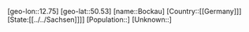 ﻿---
location: [50.53,12.75]
type: City
tags:
- geo/City


SpocWebEntityId: 29244
isDeleted: false
confidential: public

---
[geo-lon::12.75]
[geo-lat::50.53]
[name::Bockau]
[Country::[[Germany]]]
[State:[[../../Sachsen]]]]
[Population::]
[Unknown::]

